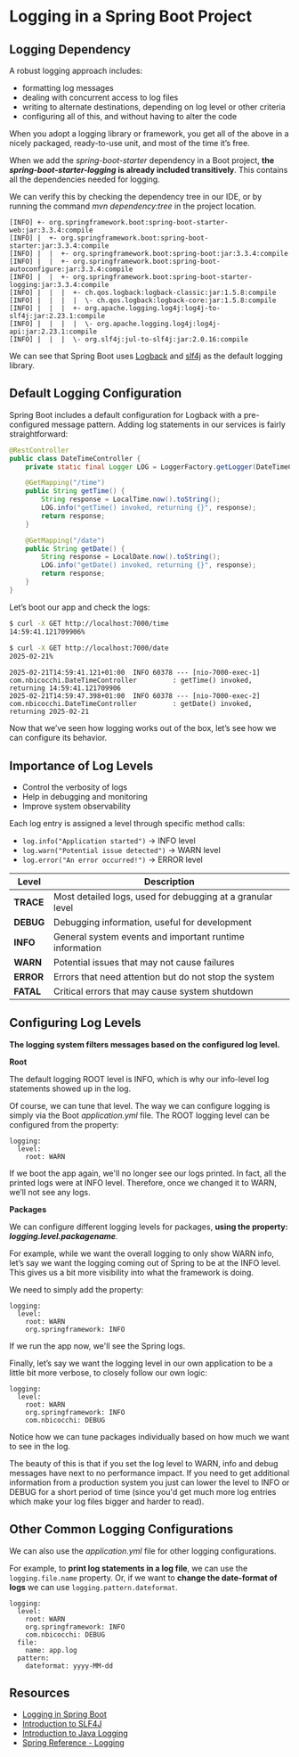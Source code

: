 # Logging in a Spring Boot Project

## Logging Dependency

A robust logging approach includes:

* formatting log messages
* dealing with concurrent access to log files
* writing to alternate destinations, depending on log level or other criteria
* configuring all of this, and without having to alter the code

When you adopt a logging library or framework, you get all of the above in a nicely packaged, ready-to-use unit, and most of the time it’s free.

When we add the _spring-boot-starter_ dependency in a Boot project, **the _spring-boot-starter-logging_ is already included transitively**. This contains all the dependencies needed for logging.

We can verify this by checking the dependency tree in our IDE, or by running the command _mvn dependency:tree_ in the project location.

```
[INFO] +- org.springframework.boot:spring-boot-starter-web:jar:3.3.4:compile
[INFO] |  +- org.springframework.boot:spring-boot-starter:jar:3.3.4:compile
[INFO] |  |  +- org.springframework.boot:spring-boot:jar:3.3.4:compile
[INFO] |  |  +- org.springframework.boot:spring-boot-autoconfigure:jar:3.3.4:compile
[INFO] |  |  +- org.springframework.boot:spring-boot-starter-logging:jar:3.3.4:compile
[INFO] |  |  |  +- ch.qos.logback:logback-classic:jar:1.5.8:compile
[INFO] |  |  |  |  \- ch.qos.logback:logback-core:jar:1.5.8:compile
[INFO] |  |  |  +- org.apache.logging.log4j:log4j-to-slf4j:jar:2.23.1:compile
[INFO] |  |  |  |  \- org.apache.logging.log4j:log4j-api:jar:2.23.1:compile
[INFO] |  |  |  \- org.slf4j:jul-to-slf4j:jar:2.0.16:compile
```

We can see that Spring Boot uses [Logback](https://logback.qos.ch/) and [slf4j](https://www.slf4j.org/) as the default logging library.

## Default Logging Configuration

Spring Boot includes a default configuration for Logback with a pre-configured message pattern. Adding log statements in our services is fairly straightforward:

```java
@RestController
public class DateTimeController {
    private static final Logger LOG = LoggerFactory.getLogger(DateTimeController.class);

    @GetMapping("/time")
    public String getTime() {
        String response = LocalTime.now().toString();
        LOG.info("getTime() invoked, returning {}", response);
        return response;
    }

    @GetMapping("/date")
    public String getDate() {
        String response = LocalDate.now().toString();
        LOG.info("getDate() invoked, returning {}", response);
        return response;
    }
}
```

Let’s boot our app and check the logs:

```bash
$ curl -X GET http://localhost:7000/time  
14:59:41.121709906%  
 
$ curl -X GET http://localhost:7000/date
2025-02-21%     
```

```
2025-02-21T14:59:41.121+01:00  INFO 60378 --- [nio-7000-exec-1] com.nbicocchi.DateTimeController         : getTime() invoked, returning 14:59:41.121709906
2025-02-21T14:59:47.398+01:00  INFO 60378 --- [nio-7000-exec-2] com.nbicocchi.DateTimeController         : getDate() invoked, returning 2025-02-21
```

Now that we’ve seen how logging works out of the box, let’s see how we can configure its behavior.

## Importance of Log Levels

- Control the verbosity of logs
- Help in debugging and monitoring
- Improve system observability

Each log entry is assigned a level through specific method calls:
- `log.info("Application started")` → INFO level
- `log.warn("Potential issue detected")` → WARN level
- `log.error("An error occurred!")` → ERROR level


| Level     | Description                                                |
|-----------|------------------------------------------------------------|
| **TRACE** | Most detailed logs, used for debugging at a granular level |
| **DEBUG** | Debugging information, useful for development              |
| **INFO**  | General system events and important runtime information    |
| **WARN**  | Potential issues that may not cause failures               |
| **ERROR** | Errors that need attention but do not stop the system      |
| **FATAL** | Critical errors that may cause system shutdown             |


## Configuring Log Levels

**The logging system filters messages based on the configured log level.**

**Root**

The default logging ROOT level is INFO, which is why our info-level log statements showed up in the log.

Of course, we can tune that level. The way we can configure logging is simply via the Boot _application.yml_ file. The ROOT logging level can be configured from the property:

```
logging:
  level:
    root: WARN
```

If we boot the app again, we'll no longer see our logs printed. In fact, all the printed logs were at INFO level. Therefore, once we changed it to WARN, we’ll not see any logs.

**Packages**

We can configure different logging levels for packages, **using the property: _logging.level.packagename_**_._

For example, while we want the overall logging to only show WARN info, let’s say we want the logging coming out of Spring to be at the INFO level. This gives us a bit more visibility into what the framework is doing.

We need to simply add the property:

```
logging:
  level:
    root: WARN
    org.springframework: INFO
```

If we run the app now, we'll see the Spring logs.

Finally, let’s say we want the logging level in our own application to be a little bit more verbose, to closely follow our own logic:

```
logging:
  level:
    root: WARN
    org.springframework: INFO
    com.nbicocchi: DEBUG
```

Notice how we can tune packages individually based on how much we want to see in the log.

The beauty of this is that if you set the log level to WARN, info and debug messages have next to no performance impact. If you need to get additional information from a production system you just can lower the level to INFO or DEBUG for a short period of time (since you'd get much more log entries which make your log files bigger and harder to read).

## Other Common Logging Configurations

We can also use the _application.yml_ file for other logging configurations.

For example, to **print log statements in a log file**, we can use the `logging.file.name` property. Or, if we want to **change the date-format of logs** we can use `logging.pattern.dateformat`.

```
logging:
  level:
    root: WARN
    org.springframework: INFO
    com.nbicocchi: DEBUG
  file:
    name: app.log
  pattern:
    dateformat: yyyy-MM-dd
```


## Resources
- [Logging in Spring Boot](https://www.baeldung.com/spring-boot-logging)
- [Introduction to SLF4J](https://www.baeldung.com/slf4j-with-log4j2-logback)
- [Introduction to Java Logging](https://www.baeldung.com/java-logging-intro)
- [Spring Reference - Logging](https://docs.spring.io/spring-boot/docs/current/reference/html/boot-features-logging.html)
